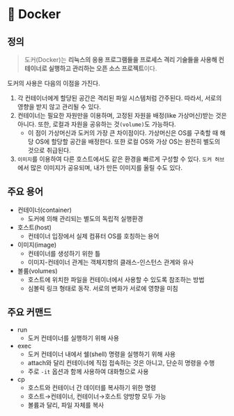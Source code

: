 # 🐳 Docker

## 정의

> 도커(Docker)는 **리눅스의 응용 프로그램들을 프로세스 격리 기술들을 사용해 컨테이너로 실행하고 관리하는 오픈 소스 프로젝트**이다.

도커의 사용은 다음의 이점을 가진다.

1. 각 컨테이너에게 할당된 공간은 격리된 파일 시스템처럼 간주된다. 따라서, 서로의 영향을 받지 않고 관리될 수 있다.
2. 컨테이너는 필요한 자원만을 이용하며, 고정된 자원을 배정(like 가상머신)받는 것은 아니다.
또한, 로컬과 자원을 공유하는 것`(volume)`도 가능하다.
    - 이 점이 가상머신과 도커의 가장 큰 차이점이다. 가상머신은 OS를 구축할 때 해당 OS에 할당할 공간을 배정한다. 또한 로컬 OS와 가상 OS는 완전히 별도의 것으로 취급된다.
3. `이미지`를 이용하여 다른 호스트에서도 같은 환경을 빠르게 구성할 수 있다. `도커 허브`에서 많은 이미지가 공유되며, 내가 만든 이미지를 올릴 수도 있다.

## 주요 용어

- 컨테이너(container)
    - 도커에 의해 관리되는 별도의 독립적 실행환경
- 호스트(host)
    - 컨테이너 입장에서 실제 컴퓨터 OS를 호칭하는 용어
- 이미지(image)
    - 컨테이너를 생성하기 위한 틀
    - 이미지-컨테이너 관계는 객체지향의 클래스-인스턴스 관계와 유사
- 볼륨(volumes)
    - 호스트에 위치한 파일을 컨테이너에서 사용할 수 있도록 참조하는 방법
    - 심볼릭 링크 형태로 동작. 서로의 변화가 서로에 영향을 미침

## 주요 커맨드

- run
    - 도커 컨테이너를 실행하기 위해 사용
- exec
    - 도커 컨테이너 내에서 쉘(shell) 명령을 실행하기 위해 사용
    - attach와 달리 컨테이너에 직접 접속하는 것은 아니고, 단순히 명령을 수행
    - 주로 `-it` 옵션과 함께 사용하여 대화형으로 사용
- cp
    - 호스트와 컨테이너 간 데이터를 복사하기 위한 명령
    - 호스트→컨테이너, 컨테이너→호스트 양방향 모두 가능
    - 볼륨과 달리, 파일 자체를 복사